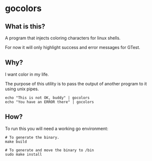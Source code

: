 # gocolors

## What is this?

A program that injects coloring characters for linux shells.

For now it will only highlight success and error messages for GTest.

## Why?

I want color in my life.

The purpose of this utility is to pass the output of another program to it using unix pipes.

```
echo "This is not OK, buddy" | gocolors
echo "You have an ERROR there" | gocolors

```

## How?

To run this you will need a working go environment:
```
# To generate the binary.
make build

# To generate and move the binary to /bin
sudo make install
```
